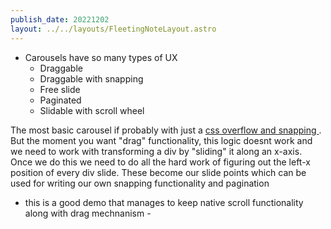 ```yaml
---
publish_date: 20221202    
layout: ../../layouts/FleetingNoteLayout.astro
---
```

- Carousels have so many types of UX
	- Draggable
	- Draggable with snapping
	- Free slide
	- Paginated
	- Slidable with scroll wheel

 The most basic carousel if probably with just a  [css overflow and snapping ](https://tailwindcss.com/docs/scroll-snap-type). But the moment you want "drag" functionality, this logic doesnt work and we need to work with transforming a div by "sliding" it along an x-axis. Once we do this we need to do all the hard work of figuring out the left-x position of every div slide. These become our slide points which can be used for writing our own snapping functionality and pagination 

- this is a good demo that manages to keep native scroll functionality along with drag mechnanism - 